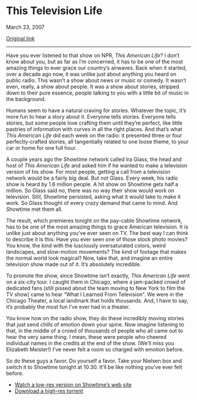 This Television Life
====================

March 23, 2007

[Original link](http://www.aaronsw.com/weblog/taltv)

* * * * *

Have you ever listened to that show on NPR, *This American Life*? I
don’t know about you, but as far as I’m concerned, it has to be one of
the most amazing things to ever grace our country’s airwaves. Back when
it started, over a decade ago now, it was unlike just about anything you
heard on public radio. This wasn’t a show about news or music or comedy.
It wasn’t even, really, a show about people. It was a show about
stories, stripped down to their pure essence, people talking to you with
a little bit of music in the background.

Humans seem to have a natural craving for stories. Whatever the topic,
it’s more fun to hear a story about it. Everyone tells stories. Everyone
tells stories, but some people love crafting them until they’re perfect,
like little pastries of information with curves in all the right places.
And that’s what *This American Life* did each week on the radio: it
presented three or four perfectly-crafted stories, all tangentially
related to one loose theme, to your car or home for one full hour.

A couple years ago the Showtime network called Ira Glass, the head and
host of *This American Life* and asked him if he wanted to make a
television version of his show. For most people, getting a call from a
television network would be a fairly big deal. But not Glass. Every
week, his radio show is heard by 1.6 million people. A hit show on
Showtime gets half a million. So Glass said no, there was no way their
show would work on television. Still, Showtime persisted, asking what it
would take to make it work. So Glass thought of every crazy demand that
came to mind. And Showtime met them all.

The result, which premieres tonight on the pay-cable Showtime network,
has to be one of the most amazing things to grace American television.
It is unlike just about anything you’ve ever seen on TV. The best way I
can think to describe it is this: Have you ever seen one of those stock
photo movies? You know, the kind with the lusciously oversaturated
colors, weird landscapes, and slow-motion movements? The kind of footage
that makes the normal world look magical? Now, take that, and imagine an
entire television show made out of it. It’s absolutely incredible.

To promote the show, since Showtime isn’t exactly, *This American Life*
went on a six-city tour. I caught them in Chicago, where a jam-packed
crowd of dedicated fans (still pissed about the team moving to New York
to film the TV show) came to hear “What I Learned From Television”. We
were in the Chicago Theater, a local landmark that holds thousands. And,
I have to say, it’s probably the most fun I’ve ever had in a theater.

You know how on the radio show, they do these incredibly moving stories
that just send chills of emotion down your spine. Now imagine listening
to that, in the middle of a crowd of thousands of people who all came
out to hear the very same thing. I mean, these were people who cheered
individual names in the credits at the end of the show. (We’ll miss you
Elizabeth Meister!) I’ve never felt a room so charged with emotion
before.

So do these guys a favor. Do yourself a favor. Take your Nielsen box and
switch it to Showtime tonight at 10:30. It’ll be like nothing you’ve
ever felt before.

-   [Watch a low-res version on Showtime’s web
    site](http://www.sho.com/site/thisamericanlife/video.do)
-   [Download a high-res
    torrent](http://tvtorrents.com/loggedin/torrent.do?info_hash=fd097a2c5aa47ec38420931201c58013b67fabff)

